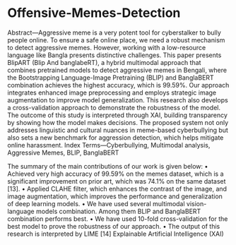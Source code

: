 # Offensive-Memes-Detection
Abstract—Aggressive meme is a very potent tool for cyberstalker to bully people online. To ensure a safe online place,
we need a robust mechanism to detect aggressive memes. However, working with a low-resource language like Bangla
presents distinctive challenges. This paper presents BlipART (Blip And banglabeRT), a hybrid multimodal approach that
combines pretrained models to detect aggressive memes in Bengali, where the Bootstrapping Language-Image Pretraining
(BLIP) and BanglaBERT combination achieves the highest accuracy, which is 99.59%. Our approach integrates enhanced
image preprocessing and employs strategic image augmentation to improve model generalization. This research also develops
a cross-validation approach to demonstrate the robustness of the model. The outcome of this study is interpreted through
XAI, building transparency by showing how the model makes decisions. The proposed system not only addresses linguistic and
cultural nuances in meme-based cyberbullying but also sets a new benchmark for aggression detection, which helps mitigate
online harassment. 
Index Terms—Cyberbullying, Multimodal analysis, Aggressive
Memes, BLIP, BanglaBERT

The summary of the main contributions of our work is given
below:
• Achieved very high accuracy of 99.59% on the memes
dataset, which is a significant improvement on prior art,
which was 74.1% on the same dataset [13].
• Applied CLAHE filter, which enhances the contrast of
the image, and image augmentation, which improves the
performance and generalization of deep learning models.
• We have used several multimodal vision-language models combination. Among them BLIP and BanglaBERT
combination performs best.
• We have used 10-fold cross-validation for the best model
to prove the robustness of our approach.
• The output of this research is interpreted by LIME [14]
Explainable Artificial Intelligence (XAI)
